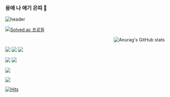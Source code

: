 ### 응애 나 애기 은띠 👋

![header](https://capsule-render.vercel.app/api?type=venom&color=auto&height=120&section=header&text=Hello,%20World!&fontSize=90&animation=fadeIn)

[![Solved.ac
프로필](http://mazassumnida.wtf/api/v2/generate_badge?boj=yeonjang)](https://solved.ac/yeonjang/)

<div align="right">
  
![Anurag's GitHub stats](https://github-readme-stats.vercel.app/api?username=YeonJangL&show_icons=true&theme=merko)
</div>

![](https://img.shields.io/badge/Unity-100000?style=for-the-badge&logo=unity&logoColor=white)
![](https://img.shields.io/badge/C%23-239120?style=for-the-badge&logo=c-sharp&logoColor=white)
![](https://img.shields.io/badge/Python-3776AB?style=for-the-badge&logo=python&logoColor=white)

![](https://img.shields.io/badge/HTML-239120?style=for-the-badge&logo=html5&logoColor=white)
![](https://img.shields.io/badge/CSS-239120?&style=for-the-badge&logo=css3&logoColor=white)

![](https://img.shields.io/badge/Microsoft_Azure-0089D6?style=for-the-badge&logo=microsoft-azure&logoColor=white)

![](https://img.shields.io/badge/Riot_Games-D32936?style=for-the-badge&logo=riot-games&logoColor=white)

[![Hits](https://hits.seeyoufarm.com/api/count/incr/badge.svg?url=https%3A%2F%2Fgithub.com%2FYeonJangL&count_bg=%239BF854&title_bg=%23000000&icon=theconversation.svg&icon_color=%23FF9421&title=Hello&edge_flat=false)](https://hits.seeyoufarm.com)


<!--
**YeonJangL/YeonJangL** is a ✨ _special_ ✨ repository because its `README.md` (this file) appears on your GitHub profile.

Here are some ideas to get you started:

- 🔭 I’m currently working on ...
- 🌱 I’m currently learning ...
- 👯 I’m looking to collaborate on ...
- 🤔 I’m looking for help with ...
- 💬 Ask me about ...
- 📫 How to reach me: ...
- 😄 Pronouns: ...
- ⚡ Fun fact: ...
-->
